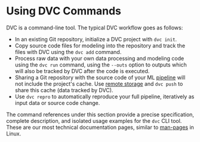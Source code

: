 # Using DVC Commands

DVC is a command-line tool. The typical DVC workflow goes as follows:

- In an existing Git repository, initialize a <abbr>DVC project</abbr> with
  `dvc init`.
- Copy source code files for modeling into the repository and track the files
  with DVC using the `dvc add` command.
- Process raw data with your own data processing and modeling code using the
  `dvc run` command, using the `--outs` option to outputs which will also be
  tracked by DVC after the code is executed.
- Sharing a Git repository with the source code of your ML
  [pipeline](/doc/command-reference/pipeline) will not include the project's
  <abbr>cache</abbr>. Use [remote storage](/doc/command-reference/remote) and
  `dvc push` to share this cache (data tracked by DVC).
- Use `dvc repro` to automatically reproduce your full pipeline, iteratively as
  input data or source code change.

The command references under this section provide a precise specification,
complete description, and isolated usage examples for the `dvc` CLI tool. These
are our most technical documentation pages, similar to
[man-pages](https://www.kernel.org/doc/man-pages/) in Linux.
